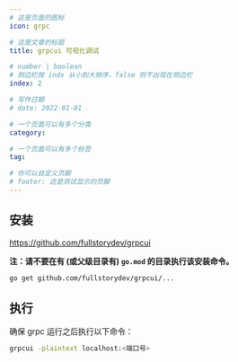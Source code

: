 ```yaml
---
# 这是页面的图标
icon: grpc

# 这是文章的标题
title: grpcui 可视化调试

# number | boolean
# 侧边栏按 indx 从小到大排序，false 则不出现在侧边栏
index: 2

# 写作日期
# date: 2022-01-01

# 一个页面可以有多个分类
category: 

# 一个页面可以有多个标签
tag: 

# 你可以自定义页脚
# footer: 这是测试显示的页脚
---
```






## 安装

https://github.com/fullstorydev/grpcui

**注：请不要在有 (或父级目录有) `go.mod` 的目录执行该安装命令。**

```sh
go get github.com/fullstorydev/grpcui/...
```



## 执行

确保 grpc 运行之后执行以下命令：

```sh
grpcui -plaintext localhost:<端口号>
```

